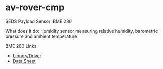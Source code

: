 # av-rover-cmp

SEDS Payload Sensor: BME 280

What does it do: Humidity sensor measuring relative humidity, barometric pressure and ambient temperature

BME 280 Links:

<ul>
  <li><a href="Humidity sensor measuring relative humidity, barometric pressure and ambient temperature">Library/Driver</a></li>
  <li><a href="https://cdn-learn.adafruit.com/assets/assets/000/115/588/original/bst-bme280-ds002.pdf?1664822559">Data Sheet</a>
</li>
</ul>
<br/>
